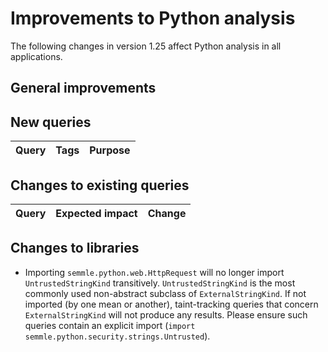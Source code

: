 # Improvements to Python analysis

The following changes in version 1.25 affect Python analysis in all applications.

## General improvements


## New queries

| **Query**                   | **Tags**  | **Purpose**                                                        |
|-----------------------------|-----------|--------------------------------------------------------------------|


## Changes to existing queries

| **Query**                  | **Expected impact**    | **Change**                                                       |
|----------------------------|------------------------|------------------------------------------------------------------|


## Changes to libraries

* Importing `semmle.python.web.HttpRequest` will no longer import `UntrustedStringKind` transitively. `UntrustedStringKind` is the most commonly used non-abstract subclass of `ExternalStringKind`. If not imported (by one mean or another), taint-tracking queries that concern `ExternalStringKind` will not produce any results. Please ensure such queries contain an explicit import (`import semmle.python.security.strings.Untrusted`).
